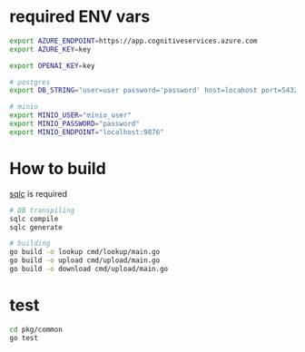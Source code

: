 # required ENV vars

```bash
export AZURE_ENDPOINT=https://app.cognitiveservices.azure.com
export AZURE_KEY=key

export OPENAI_KEY=key

# postgres
export DB_STRING="user=user password='password' host=locahost port=5432 dbname=umesao sslmode=disable"

# minio
export MINIO_USER="minio_user"
export MINIO_PASSWORD="password"
export MINIO_ENDPOINT="localhost:9876"
```

# How to build

[sqlc](https://docs.sqlc.dev/en/latest/index.html) is required 

```bash
# DB transpiling
sqlc compile
sqlc generate

# building
go build -o lookup cmd/lookup/main.go
go build -o upload cmd/upload/main.go
go build -o download cmd/upload/main.go
```
# test

```bash
cd pkg/common
go test
```
